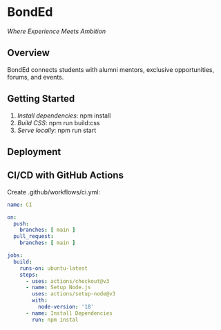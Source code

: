 # BondEd
*Where Experience Meets Ambition*

## Overview
BondEd connects students with alumni mentors, exclusive opportunities, forums, and events.

## Getting Started
1. *Install dependencies*: npm install
2. *Build CSS*: npm run build:css
3. *Serve locally*: npm run start

## Deployment


## CI/CD with GitHub Actions
Create .github/workflows/ci.yml:
```yaml
name: CI

on:
  push:
    branches: [ main ]
  pull_request:
    branches: [ main ]

jobs:
  build:
    runs-on: ubuntu-latest
    steps:
      - uses: actions/checkout@v3
      - name: Setup Node.js
        uses: actions/setup-node@v3
        with:
          node-version: '18'
      - name: Install Dependencies
        run: npm instal
